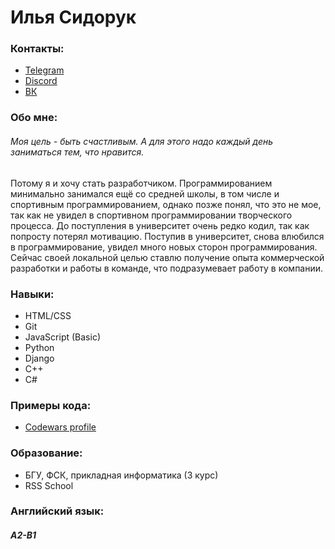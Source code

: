 # Илья Сидорук

### Контакты:
- [Telegram](https://t.me/ItachiUchiha228)
- [Discord](https://discordapp.com/users/303174460473606144/)
- [ВК](https://vk.com/s1mp0l)

### Обо мне:
###### Моя цель - быть счастливым. А для этого надо каждый день заниматься тем, что нравится. 
Потому я и хочу стать разработчиком. Программированием минимально занимался ещё со средней школы,
в том числе и спортивным программированием, однако позже понял, что это не мое, так как не
увидел в спортивном программировании творческого процесса. До поступления в университет
очень редко кодил, так как попросту потерял мотивацию. Поступив в университет, снова влюбился в
программирование, увидел много новых сторон программирования. Сейчас своей локальной целью ставлю получение
опыта коммерческой разработки и работы в команде, что подразумевает работу в компании.

### Навыки:
- HTML/CSS
- Git
- JavaScript (Basic)
- Python
- Django
- C++
- C#

### Примеры кода:
- [Codewars profile](https://www.codewars.com/users/s1mp0l)

### Образование:
- БГУ, ФСК, прикладная информатика (3 курс)
- RSS School

### Английский язык:
##### A2-B1

